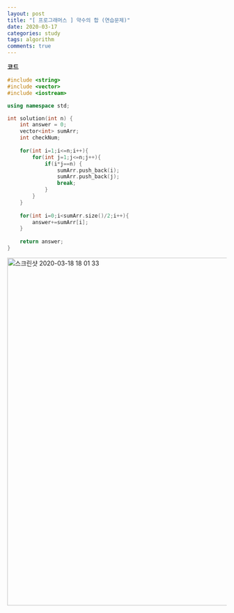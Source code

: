 ```yaml
---
layout: post
title: "[ 프로그래머스 ] 약수의 합 (연습문제)"
date: 2020-03-17
categories: study
tags: algorithm
comments: true
---
```


**코드**

```cpp
#include <string>
#include <vector>
#include <iostream>

using namespace std;

int solution(int n) {
    int answer = 0;
    vector<int> sumArr;
    int checkNum;
    
    for(int i=1;i<=n;i++){
        for(int j=1;j<=n;j++){
            if(i*j==n) {
                sumArr.push_back(i);
                sumArr.push_back(j);
                break;
            }
        }
    }
    
    for(int i=0;i<sumArr.size()/2;i++){
        answer+=sumArr[i];
    }
    
    return answer;
}
```

<img width="797" alt="스크린샷 2020-03-18 18 01 33" src="https://user-images.githubusercontent.com/56791347/76943342-89dde480-6942-11ea-9616-b6e69725ef25.png">

